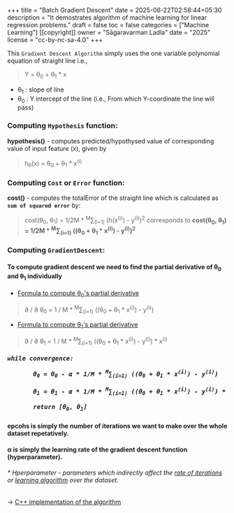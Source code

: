+++
title = "Batch Gradient Descent"
date = 2025-06-22T02:58:44+05:30
description = "It demostrates algorithm of machine learning for linear regression problems."
draft = false
toc = false
categories = ["Machine Learning"]
[[copyright]]
  owner = "Sāgaravarman Ladla"
  date = "2025"
  license = "cc-by-nc-sa-4.0"
+++

This `Gradient Descent Algorithm` simply uses the one variable polynomial equation of straight line i.e.,

> Y = &theta;<sub>0</sub> + &theta;<sub>1</sub> * x

- &theta;<sub>1</sub> : slope of line
- &theta;<sub>0</sub> : Y intercept of the line (i.e., From which Y-coordinate the line will pass)
      
### Computing `Hypothesis` function:
**hypothesis()** - computes predicted/hypothysed value of corresponding value of input feature (x), given by
> h<sub>&theta;</sub>(x) = &theta;<sub>0</sub> + &theta;<sub>1</sub> * x<sup>(i)</sup>

### Computing `Cost` or `Error` function:
**cost()** - computes the totalError of the straight line which is calculated as **`sum of squared error`** by:
> cost(&theta;<sub>0</sub>, &theta;<sub>1</sub>) = 1/2M * <sup>M</sup>&sum;<sub>(i=1)</sub> (h(x<sup>(i)</sup>) - y<sup>(i)</sup>)<sup>2</sup>
corresponds to
> __cost(&theta;<sub>0</sub>, &theta;<sub>1</sub>) = 1/2M * <sup>M</sup>&sum;<sub>(i=1)</sub> ((&theta;<sub>0</sub> + &theta;<sub>1</sub> * x<sup>(i)</sup>) - y<sup>(i)</sup>)<sup>2</sup>__

### Computing `GradientDescent`:
#### To compute gradient descent we need to find the partial derivative of &theta;<sub>0</sub> and &theta;<sub>1</sub> individually
- <u>Formula to compute &theta;<sub>0</sub>'s partial derivative </u>
> &part; / &part; &theta;<sub>0</sub> = 1 / M * <sup>M</sup>&sum;<sub>(i=1)</sub> ((&theta;<sub>0</sub> + &theta;<sub>1</sub> * x<sup>(i)</sup>) - y<sup>(i)</sup>)

- <u>Formula to compute &theta;<sub>1</sub>'s partial derivative </u>
> &part; / &part; &theta;<sub>1</sub> = 1 / M * <sup>M</sup>&sum;<sub>(i=1)</sub> ((&theta;<sub>0</sub> + &theta;<sub>1</sub> * x<sup>(i)</sup>) - y<sup>(i)</sup>) * x<sup>(i)</sup>

<h5><pre>while convergence:<br>
       &theta;<sub>0</sub> = &theta;<sub>0</sub> - &alpha; * 1/M * <sup>M</sup>&sum;<sub>(i=1)</sub> ((&theta;<sub>0</sub> + &theta;<sub>1</sub> * x<sup>(i)</sup>) - y<sup>(i)</sup>)<br>
       &theta;<sub>1</sub> = &theta;<sub>1</sub> - &alpha; * 1/M * <sup>M</sup>&sum;<sub>(i=1)</sub> ((&theta;<sub>0</sub> + &theta;<sub>1</sub> * x<sup>(i)</sup>) - y<sup>(i)</sup>) * x<sup>(i)</sup><br>
       return [&theta;<sub>0</sub>, &theta;<sub>1</sub>]</pre></h5>
      
#### epcohs is simply the number of iterations we want to make over the whole dataset repetatively.
#### &alpha; is simply the learning rate of the gradient descent function (hyperparameter).

###### * Hperparameter - parameters which indirectly affect the <u>rate of iterations</u> or <u>learning algorithm</u> over the dataset.

-> [C++ implementation of the algorithm](https://github.com/sagarladla/everyting_c-cxx/blob/main/gradient-descent/gradient-descent.cpp)

